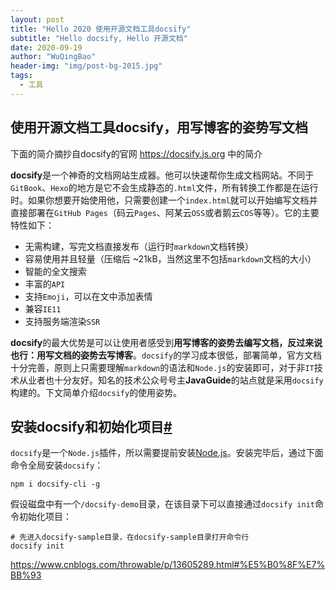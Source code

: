 ```yaml
---
layout: post
title: "Hello 2020 使用开源文档工具docsify"
subtitle: "Hello docsify, Hello 开源文档"
date: 2020-09-19
author: "WuQingBao"
header-img: "img/post-bg-2015.jpg"
tags:
  - 工具
---
```


##  使用开源文档工具docsify，用写博客的姿势写文档

下面的简介摘抄自docsify的官网 https://docsify.js.org 中的简介

**docsify**是一个神奇的文档网站生成器。他可以快速帮你生成文档网站。不同于`GitBook`、`Hexo`的地方是它不会生成静态的`.html`文件，所有转换工作都是在运行时。如果你想要开始使用他，只需要创建一个`index.html`就可以开始编写文档并直接部署在`GitHub Pages`（码云`Pages`、阿某云`OSS`或者鹅云`COS`等等）。它的主要特性如下：

- 无需构建，写完文档直接发布（运行时`markdown`文档转换）
- 容易使用并且轻量（压缩后 ~21kB，当然这里不包括`markdown`文档的大小）
- 智能的全文搜索
- 丰富的`API`
- 支持`Emoji`，可以在文中添加表情
- 兼容`IE11`
- 支持服务端渲染`SSR`

**docsify**的最大优势是可以让使用者感受到**用写博客的姿势去编写文档，反过来说也行：用写文档的姿势去写博客**。`docsify`的学习成本很低，部署简单，官方文档十分完善，原则上只需要理解`markdown`的语法和`Node.js`的安装即可，对于非`IT`技术从业者也十分友好。知名的技术公众号号主**JavaGuide**的站点就是采用`docsify`构建的。下文简单介绍`docsify`的使用姿势。

## 安装docsify和初始化项目[#](https://www.cnblogs.com/throwable/p/13605289.html#安装docsify和初始化项目)

`docsify`是一个`Node.js`插件，所以需要提前安装[Node.js](https://nodejs.org/)。安装完毕后，通过下面命令全局安装`docsify`：

```shell
npm i docsify-cli -g
```

假设磁盘中有一个`/docsify-demo`目录，在该目录下可以直接通过`docsify init`命令初始化项目：

```shell
# 先进入docsify-sample目录，在docsify-sample目录打开命令行
docsify init
```

 

https://www.cnblogs.com/throwable/p/13605289.html#%E5%B0%8F%E7%BB%93
